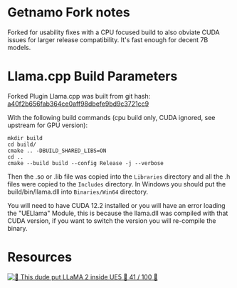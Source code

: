 # Getnamo Fork notes

Forked for usability fixes with a CPU focused build to also obviate CUDA issues for larger release compatibility. It's fast enough for decent 7B models.

# Llama.cpp Build Parameters

Forked Plugin Llama.cpp was built from git hash: [a40f2b656fab364ce0aff98dbefe9bd9c3721cc9](https://github.com/ggerganov/llama.cpp/tree/a40f2b656fab364ce0aff98dbefe9bd9c3721cc9)

With the following build commands (cpu build only, CUDA ignored, see upstream for GPU version):

```
mkdir build
cd build/
cmake .. -DBUILD_SHARED_LIBS=ON
cd ..
cmake --build build --config Release -j --verbose
```

Then the .so or .lib file was copied into the `Libraries` directory and all the .h files were copied to the `Includes` directory. In Windows you should put the build/bin/llama.dll into `Binaries/Win64` directory.

You will need to have CUDA 12.2 installed or you will have an error loading the "UELlama" Module, this is because the llama.dll was compiled with that CUDA version, if you want to switch the version you will re-compile the binary.

# Resources
[![🌸 This dude put LLaMA 2 inside UE5 🌸 41 / 100 🌸](https://img.youtube.com/vi/j_r5xWm3Xl8/maxresdefault.jpg)](https://www.youtube.com/watch?v=j_r5xWm3Xl8)

